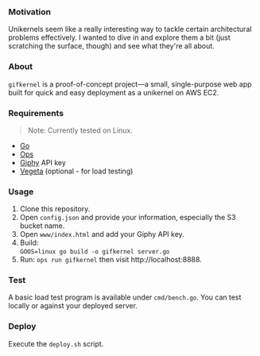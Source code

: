 ### Motivation

Unikernels seem like a really interesting way to tackle certain architectural problems effectively.  I wanted to dive in and explore them a bit (just scratching the surface, though) and see what they're all about.

### About

`gifkernel` is a proof-of-concept project—a small, single-purpose web app built for quick and easy deployment as a unikernel on AWS EC2.

### Requirements

> Note: Currently tested on Linux.

*   [Go](https://go.dev/)
*   [Ops](https://ops.city/)
*   [Giphy](https://developers.giphy.com/) API key
*   [Vegeta](https://github.com/tsenart/vegeta) (optional - for load testing)

### Usage

1.  Clone this repository.
2.  Open `config.json` and provide your information, especially the S3 bucket name.
3.  Open `www/index.html` and add your Giphy API key.
4.  Build:   
   ```GOOS=linux go build -o gifkernel server.go```
5. Run:
   ```ops run gifkernel```
   then visit http://localhost:8888.

### Test

A basic load test program is available under `cmd/bench.go`. You can test locally or against your deployed server.

### Deploy

Execute the `deploy.sh` script.
